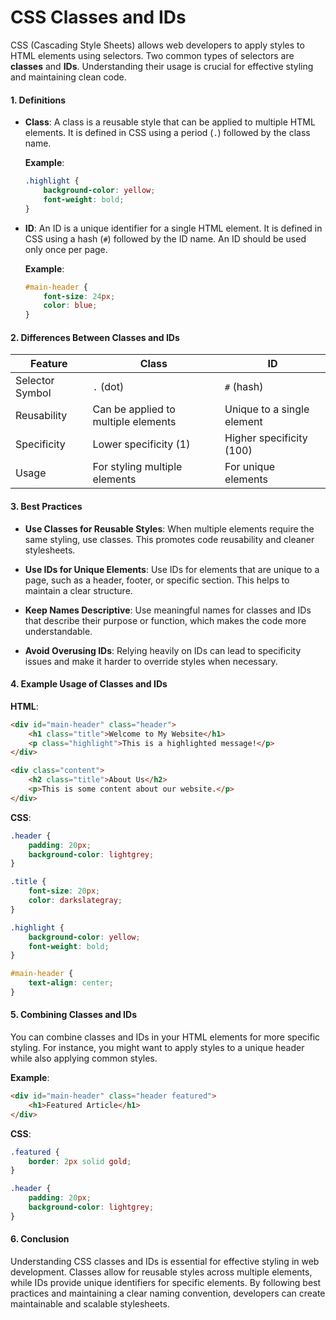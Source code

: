 # CSS Classes and IDs

CSS (Cascading Style Sheets) allows web developers to apply styles to HTML elements using selectors. Two common types of selectors are **classes** and **IDs**. Understanding their usage is crucial for effective styling and maintaining clean code.

#### 1. Definitions

- **Class**: A class is a reusable style that can be applied to multiple HTML elements. It is defined in CSS using a period (`.`) followed by the class name.
  
  **Example**:
  ```css
  .highlight {
      background-color: yellow;
      font-weight: bold;
  }
  ```

- **ID**: An ID is a unique identifier for a single HTML element. It is defined in CSS using a hash (`#`) followed by the ID name. An ID should be used only once per page.

  **Example**:
  ```css
  #main-header {
      font-size: 24px;
      color: blue;
  }
  ```

#### 2. Differences Between Classes and IDs

| Feature         | Class                          | ID                             |
|-----------------|--------------------------------|--------------------------------|
| Selector Symbol | `.` (dot)                     | `#` (hash)                    |
| Reusability     | Can be applied to multiple elements | Unique to a single element     |
| Specificity     | Lower specificity (1)         | Higher specificity (100)       |
| Usage           | For styling multiple elements  | For unique elements            |

#### 3. Best Practices

- **Use Classes for Reusable Styles**: When multiple elements require the same styling, use classes. This promotes code reusability and cleaner stylesheets.
  
- **Use IDs for Unique Elements**: Use IDs for elements that are unique to a page, such as a header, footer, or specific section. This helps to maintain a clear structure.

- **Keep Names Descriptive**: Use meaningful names for classes and IDs that describe their purpose or function, which makes the code more understandable.

- **Avoid Overusing IDs**: Relying heavily on IDs can lead to specificity issues and make it harder to override styles when necessary.

#### 4. Example Usage of Classes and IDs

**HTML**:
```html
<div id="main-header" class="header">
    <h1 class="title">Welcome to My Website</h1>
    <p class="highlight">This is a highlighted message!</p>
</div>

<div class="content">
    <h2 class="title">About Us</h2>
    <p>This is some content about our website.</p>
</div>
```

**CSS**:
```css
.header {
    padding: 20px;
    background-color: lightgrey;
}

.title {
    font-size: 20px;
    color: darkslategray;
}

.highlight {
    background-color: yellow;
    font-weight: bold;
}

#main-header {
    text-align: center;
}
```

#### 5. Combining Classes and IDs

You can combine classes and IDs in your HTML elements for more specific styling. For instance, you might want to apply styles to a unique header while also applying common styles.

**Example**:
```html
<div id="main-header" class="header featured">
    <h1>Featured Article</h1>
</div>
```

**CSS**:
```css
.featured {
    border: 2px solid gold;
}

.header {
    padding: 20px;
    background-color: lightgrey;
}
```

#### 6. Conclusion

Understanding CSS classes and IDs is essential for effective styling in web development. Classes allow for reusable styles across multiple elements, while IDs provide unique identifiers for specific elements. By following best practices and maintaining a clear naming convention, developers can create maintainable and scalable stylesheets.
